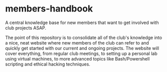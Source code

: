 # members-handbook
A central knowledge base for new members that want to get involved with club projects ASAP.

The point of this repository is to consolidate all of the club's knowledge into a nice, neat website where new members of the club can refer to and quickly get started with our current and ongoing projects. The website will cover everything, from regular club meetings, to setting up a personal lab using virtual machines, to more advanced topics like Bash/Powershell scripting and ethical hacking techniques.
